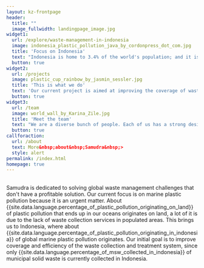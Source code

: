 ```yaml
---
layout: kz-frontpage
header:
  title: ""
  image_fullwidth: landingpage_image.jpg
widget1:
  url: /explore/waste-management-in-indonesia
  image: indonesia_plastic_pollution_java_by_cordonpress_dot_com.jpg
  title: 'Focus on Indonesia'
  text: "Indonesia is home to 3.4% of the world's population; and it is estimated that 10% of the global ocean plastic pollution originates there. The Indonesia National Plastic Action Partnership mapped out this challenge."
  button: true
widget2:
  url: /projects
  image: plastic_cup_rainbow_by_jasmin_sessler.jpg
  title: 'This is what we do'
  text: 'Our current project is aimed at improving the coverage of waste collection services in Indonesia. In the future we plan to address challenges at all stages of the waste management process in different countries all across the globe.'
  button: true
widget3:
  url: /team
  image: world_wall_by_Karina_Zile.jpg
  title: 'Meet the team'
  text: "We are a diverse bunch of people. Each of us has a strong desire to make the world a better place. This common goal makes us a strong team. If you share a similar passion, let's discuss how we can grow together!"
  button: true
callforaction:
  url: /about
  text: More&nbsp;about&nbsp;Samudra&nbsp;>
  style: alert
permalink: /index.html
homepage: true
---
```


<br/>
Samudra is dedicated to solving global waste management challenges that don't have a profitable solution. 
Our current focus is on marine plastic pollution because it is an urgent matter. 
About {{site.data.language.percentage_of_plastic_pollution_originating_on_land}} of plastic pollution that ends up in our oceans originates on land, a lot of it is due to the lack of waste collection services in populated areas. 
This brings us to Indonesia, where about {{site.data.language.percentage_of_plastic_pollution_originating_in_indonesia}} of global marine plastic pollution originates. 
Our initial goal is to improve coverage and efficiency of the waste collection and treatment system, since only {{site.data.language.percentage_of_msw_collected_in_indonesia}} of municipal solid waste is currently collected in Indonesia.



